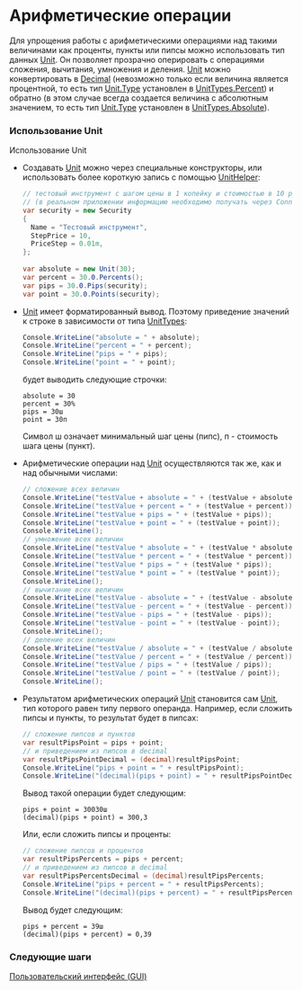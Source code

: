 # Арифметические операции

Для упрощения работы с арифметическими операциями над такими величинами как проценты, пункты или пипсы можно использовать тип данных [Unit](xref:StockSharp.Messages.Unit). Он позволяет прозрачно оперировать с операциями сложения, вычитания, умножения и деления. [Unit](xref:StockSharp.Messages.Unit) можно конвертировать в [Decimal](xref:System.Decimal) (невозможно только если величина является процентной, то есть тип [Unit.Type](xref:StockSharp.Messages.Unit.Type) установлен в [UnitTypes.Percent](xref:StockSharp.Messages.UnitTypes.Percent)) и обратно (в этом случае всегда создается величина с абсолютным значением, то есть тип [Unit.Type](xref:StockSharp.Messages.Unit.Type) установлен в [UnitTypes.Absolute](xref:StockSharp.Messages.UnitTypes.Absolute)). 

### Использование Unit

Использование Unit

- Создавать [Unit](xref:StockSharp.Messages.Unit) можно через специальные конструкторы, или использовать более короткую запись с помощью [UnitHelper](xref:StockSharp.Messages.UnitHelper): 

  ```cs
  // тестовый инструмент с шагом цены в 1 копейку и стоимостью в 10 рублей
  // (в реальном приложении информацию необходимо получать через Connector.NewSecurity)
  var security = new Security
  {
  	Name = "Тестовый инструмент",
  	StepPrice = 10,
  	PriceStep = 0.01m,
  };
  			
  var absolute = new Unit(30);
  var percent = 30.0.Percents();
  var pips = 30.0.Pips(security);
  var point = 30.0.Points(security);
  ```
- [Unit](xref:StockSharp.Messages.Unit) имеет форматированный вывод. Поэтому приведение значений к строке в зависимости от типа [UnitTypes](xref:StockSharp.Messages.UnitTypes): 

  ```cs
  Console.WriteLine("absolute = " + absolute);
  Console.WriteLine("percent = " + percent);
  Console.WriteLine("pips = " + pips);
  Console.WriteLine("point = " + point);
  ```

  будет выводить следующие строчки:

  ```none
  absolute = 30
  percent = 30%
  pips = 30ш
  point = 30п
  ```

  Символ ш означает минимальный шаг цены (пипс), п \- стоимость шага цены (пункт).
- Арифметические операции над [Unit](xref:StockSharp.Messages.Unit) осуществляются так же, как и над обычными числами: 

  ```cs
  // сложение всех величин
  Console.WriteLine("testValue + absolute = " + (testValue + absolute));
  Console.WriteLine("testValue + percent = " + (testValue + percent));
  Console.WriteLine("testValue + pips = " + (testValue + pips));
  Console.WriteLine("testValue + point = " + (testValue + point));
  Console.WriteLine();
  // умножение всех величин
  Console.WriteLine("testValue * absolute = " + (testValue * absolute));
  Console.WriteLine("testValue * percent = " + (testValue * percent));
  Console.WriteLine("testValue * pips = " + (testValue * pips));
  Console.WriteLine("testValue * point = " + (testValue * point));
  Console.WriteLine();
  // вычитание всех величин
  Console.WriteLine("testValue - absolute = " + (testValue - absolute));
  Console.WriteLine("testValue - percent = " + (testValue - percent));
  Console.WriteLine("testValue - pips = " + (testValue - pips));
  Console.WriteLine("testValue - point = " + (testValue - point));
  Console.WriteLine();
  // деление всех величин
  Console.WriteLine("testValue / absolute = " + (testValue / absolute));
  Console.WriteLine("testValue / percent = " + (testValue / percent));
  Console.WriteLine("testValue / pips = " + (testValue / pips));
  Console.WriteLine("testValue / point = " + (testValue / point));
  Console.WriteLine();
  ```
- Результатом арифметических операций [Unit](xref:StockSharp.Messages.Unit) становится сам [Unit](xref:StockSharp.Messages.Unit), тип которого равен типу первого операнда. Например, если сложить пипсы и пункты, то результат будет в пипсах: 

  ```cs
  // сложение пипсов и пунктов
  var resultPipsPoint = pips + point;
  // и приведением из пипсов в decimal
  var resultPipsPointDecimal = (decimal)resultPipsPoint;
  Console.WriteLine("pips + point = " + resultPipsPoint);
  Console.WriteLine("(decimal)(pips + point) = " + resultPipsPointDecimal);
  ```

  Вывод такой операции будет следующим:

  ```none
  pips + point = 30030ш
  (decimal)(pips + point) = 300,3
  ```

  Или, если сложить пипсы и проценты: 

  ```cs
  // сложение пипсов и процентов
  var resultPipsPercents = pips + percent;
  // и приведением из пипсов в decimal
  var resultPipsPercentsDecimal = (decimal)resultPipsPercents;
  Console.WriteLine("pips + percent = " + resultPipsPercents);
  Console.WriteLine("(decimal)(pips + percent) = " + resultPipsPercentsDecimal);
  ```

  Вывод будет следующим:

  ```none
  pips + percent = 39ш
  (decimal)(pips + percent) = 0,39
  ```

### Следующие шаги

[Пользовательский интерфейс (GUI)](UIMarshalling.md)
